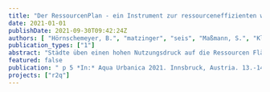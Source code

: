 ```yaml
---
title: "Der RessourcenPlan - ein Instrument zur ressourceneffizienten wasserwirtschaftlichen Quartiersentwicklung"
date: 2021-01-01
publishDate: 2021-09-30T09:42:24Z
authors: [ "Hörnschemeyer, B.", "matzinger", "seis", "Maßmann, S.", "Kleckers, J.", "Haberkamp, J.", "Söfker-Rieniets, A.", "Uhl, M." ]
publication_types: ["1"]
abstract: "Städte üben einen hohen Nutzungsdruck auf die Ressourcen Fläche, Wasser, Stoffe und Energie aus. Der entwickelte RessourcenPlan verankert die effiziente Nutzung von Ressourcen in kommunale Planungs- und Entscheidungsprozesse zum Neubau oder der Sanierung von Stadtquartieren. Aus wasserwirtschaftlicher Sicht werden praxisrelevante Zielgrößen hergeleitet, die bereits in sehr frühen Planungsphasen entscheidungsrelevant sein können. Eine wasserwirtschaftliche Flächenkategorisierung und -bewertung verhilft zur Identifikation von Defiziten und Synergieoptionen. Der Verschnitt mit diesen Ressourcen ermöglicht eine ortsspezifische Effizienzbetrachtung sowie ganzheitlich ressourcenoptimierte Planungsentscheidungen."
featured: false
publication: " p 5 *In:* Aqua Urbanica 2021. Innsbruck, Austria. 13.-14. September 2021"
projects: ["r2q"]
---
```


